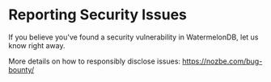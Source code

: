 # Reporting Security Issues

If you believe you've found a security vulnerability in WatermelonDB, let us know right away.

More details on how to responsibly disclose issues: https://nozbe.com/bug-bounty/
